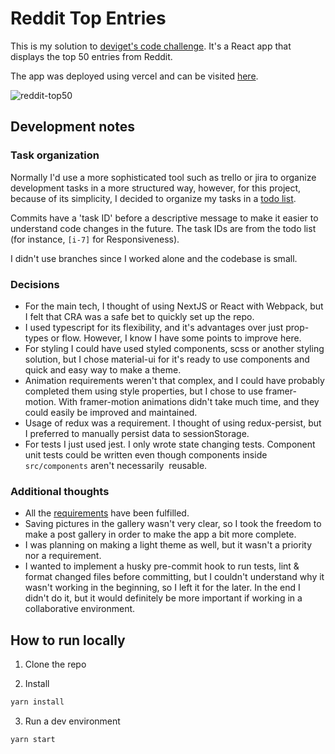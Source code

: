 # Reddit Top Entries

This is my solution to [deviget's code challenge](https://github.com/deviget/Front-end). It's a React app that displays the top 50 entries from Reddit.

The app was deployed using vercel and can be visited [here](https://reddit-posts-alfred.vercel.app/).

![reddit-top50](https://user-images.githubusercontent.com/51219653/116182761-6e671080-a6e2-11eb-8392-9b3023b47f36.png)

## Development notes

### Task organization

Normally I'd use a more sophisticated tool such as trello or jira to organize development tasks in a more structured way, however, for this project, because of its simplicity, I decided to organize my tasks in a [todo list](https://github.com/alewis729/reddit-posts/issues/1).

Commits have a 'task ID' before a descriptive message to make it easier to understand code changes in the future. The task IDs are from the todo list (for instance, `[i-7]` for Responsiveness).

I didn't use branches since I worked alone and the codebase is small.

### Decisions

- For the main tech, I thought of using NextJS or React with Webpack, but I felt that CRA was a safe bet to quickly set up the repo.
- I used typescript for its flexibility, and it's advantages over just prop-types or flow. However, I know I have some points to improve here.
- For styling I could have used styled components, scss or another styling solution, but I chose material-ui for it's ready to use components and quick and easy way to make a theme.
- Animation requirements weren't that complex, and I could have probably completed them using style properties, but I chose to use framer-motion. With framer-motion animations didn't take much time, and they could easily be improved and maintained.
- Usage of redux was a requirement. I thought of using redux-persist, but I preferred to manually persist data to sessionStorage.
- For tests I just used jest. I only wrote state changing tests. Component unit tests could be written even though components inside `src/components` aren't necessarily  reusable.

### Additional thoughts

- All the [requirements](https://github.com/deviget/Front-end#what-to-show) have been fulfilled.
- Saving pictures in the gallery wasn't very clear, so I took the freedom to make a post gallery in order to make the app a bit more complete.
- I was planning on making a light theme as well, but it wasn't a priority nor a requirement.
- I wanted to implement a husky pre-commit hook to run tests, lint & format changed files before committing, but I couldn't understand why it wasn't working in the beginning, so I left it for the later. In the end I didn't do it, but it would definitely be more important if working in a collaborative environment.

## How to run locally

1. Clone the repo

2. Install

```bash
yarn install
```

3. Run a dev environment

```bash
yarn start
```
